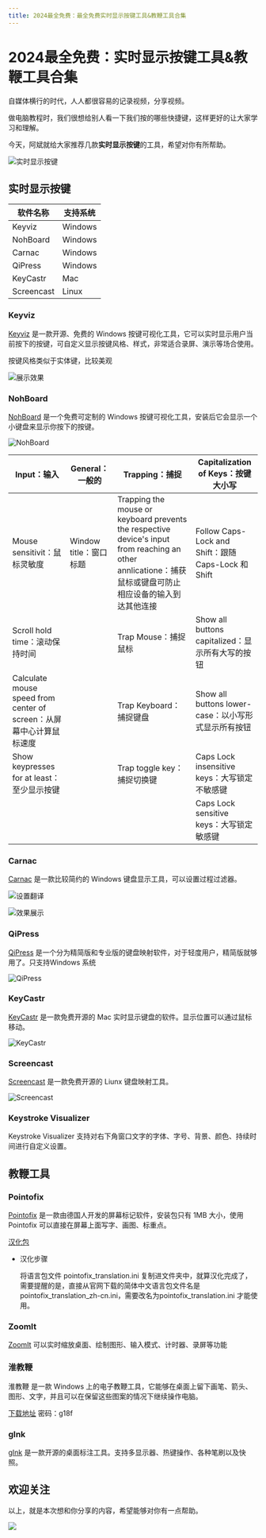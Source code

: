 ```yaml
---
title: 2024最全免费：最全免费实时显示按键工具&教鞭工具合集
---
```


# 2024最全免费：实时显示按键工具&教鞭工具合集

自媒体横行的时代，人人都很容易的记录视频，分享视频。

做电脑教程时，我们很想给别人看一下我们按的哪些快捷键，这样更好的让大家学习和理解。

今天，阿斌就给大家推荐几款**实时显示按键**的工具，希望对你有所帮助。

![实时显示按键](https://usacdn.wangdu.site/file/blog-cdn/WP-CDN-02/2022/202208191144479.png)

## 实时显示按键

| 软件名称   | 支持系统 |
| ---------- | -------- |
| Keyviz     | Windows  |
| NohBoard   | Windows  |
| Carnac     | Windows  |
| QiPress    | Windows  |
| KeyCastr   | Mac      |
| Screencast | Linux    |

### Keyviz

[Keyviz](https://mularahul.github.io/keyviz/) 是一款开源、免费的 Windows 按键可视化工具，它可以实时显示用户当前按下的按键，可自定义显示按键风格、样式，非常适合录屏、演示等场合使用。

按键风格类似于实体键，比较美观

![展示效果](https://usacdn.wangdu.site/file/blog-cdn/WP-CDN-02/2022/202208191102348.png)

### NohBoard

[NohBoard](https://github.com/ThoNohT/NohBoard/releases) 是一个免费可定制的 Windows 按键可视化工具，安装后它会显示一个小键盘来显示你按下的按键。

![NohBoard](https://usacdn.wangdu.site/file/blog-cdn/WP-CDN-02/2022/202208191103254.png)

| Input：输入                                                  | General：一般的        | Trapping：捕捉                                               | Capitalization of Keys：按键大小写                  |
| ------------------------------------------------------------ | ---------------------- | ------------------------------------------------------------ | --------------------------------------------------- |
| Mouse sensitivit：鼠标灵敏度                                 | Window title：窗口标题 | Trapping the mouse or keyboard prevents the respective device's input from reaching an other annlicatione：捕获鼠标或键盘可防止相应设备的输入到达其他连接 | Follow Caps-Lock and Shift：跟随 Caps-Lock 和 Shift |
| Scroll hold time：滚动保持时间                               |                        | Trap Mouse：捕捉鼠标                                         | Show all buttons capitalized：显示所有大写的按钮    |
| Calculate mouse speed from center of screen：从屏幕中心计算鼠标速度 |                        | Trap Keyboard：捕捉键盘                                      | Show all buttons lower-case：以小写形式显示所有按钮 |
| Show keypresses for at least：至少显示按键                   |                        | Trap toggle key：捕捉切换键                                  | Caps Lock insensitive keys：大写锁定不敏感键        |
|                                                              |                        |                                                              | Caps Lock sensitive keys：大写锁定敏感键            |

### Carnac

[Carnac](http://carnackeys.com/) 是一款比较简约的 Windows 键盘显示工具，可以设置过程过滤器。

![设置翻译](https://usacdn.wangdu.site/file/blog-cdn/WP-CDN-02/2022/202208191103424.png)

![效果展示](https://usacdn.wangdu.site/file/blog-cdn/WP-CDN-02/2022/202210121731876.png)

### QiPress

[QiPress](http://aalapshah.in/qipress) 是一个分为精简版和专业版的键盘映射软件，对于轻度用户，精简版就够用了。只支持Windows 系统

![QiPress](https://usacdn.wangdu.site/file/blog-cdn/WP-CDN-02/2022/202208191103523.png)

### KeyCastr

[KeyCastr](https://github.com/keycastr/keycastr) 是一款免费开源的 Mac 实时显示键盘的软件。显示位置可以通过鼠标移动。

![KeyCastr](https://usacdn.wangdu.site/file/blog-cdn/WP-CDN-02/2022/202208191103265.png)

### Screencast

[Screencast](https://www.thregr.org/~wavexx/software/screenkey/) 是一款免费开源的 Liunx 键盘映射工具。

![Screencast](https://usacdn.wangdu.site/file/blog-cdn/WP-CDN-02/2022/202208191103095.gif)

### Keystroke Visualizer

Keystroke Visualizer 支持对右下角窗口文字的字体、字号、背景、颜色、持续时间进行自定义设置。

## 教鞭工具

### Pointofix

[Pointofix](https://www.pointofix.de/) 是一款由德国人开发的屏幕标记软件，安装包只有 1MB 大小，使用 Pointofix 可以直接在屏幕上面写字、画图、标重点。

[汉化包](https://www.123pan.com/s/NFzA-cmRgh)

- 汉化步骤

  将语言包文件 pointofix_translation.ini 复制进文件夹中，就算汉化完成了，需要提醒的是，直接从官网下载的简体中文语言包文件名是 pointofix_translation_zh-cn.ini，需要改名为pointofix_translation.ini 才能使用。

### ZoomIt

[ZoomIt](https://www.123pan.com/s/NFzA-cmRgh) 可以实时缩放桌面、绘制图形、输入模式、计时器、录屏等功能

### 淮教鞭

淮教鞭 是一款 Windows 上的电子教鞭工具，它能够在桌面上留下画笔、箭头、图形、文字，并且可以在保留这些图案的情况下继续操作电脑。

[下载地址](https://wwx.lanzoui.com/b08mbl9jg) 密码：g18f

### gInk

[gInk](https://github.com/geovens/gInk) 是一款开源的桌面标注工具。支持多显示器、热键操作、各种笔刷以及快照。

## 欢迎关注

以上，就是本次想和你分享的内容，希望能够对你有一点帮助。

![](https://tucang.cc/api/image/show/480fc179133eebe12c432236f9ed0819)